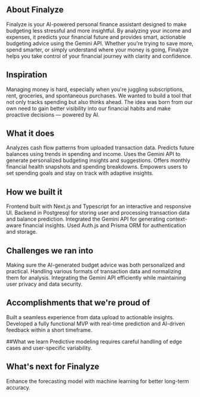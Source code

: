 ## About Finalyze
Finalyze is your AI-powered personal finance assistant designed to make budgeting less stressful and more insightful. By analyzing your income and expenses, it predicts your financial future and provides smart, actionable budgeting advice using the Gemini API. Whether you're trying to save more, spend smarter, or simply understand where your money is going, Finalyze helps you take control of your financial journey with clarity and confidence.

## Inspiration
Managing money is hard, especially when you're juggling subscriptions, rent, groceries, and spontaneous purchases. We wanted to build a tool that not only tracks spending but also thinks ahead. The idea was born from our own need to gain better visibility into our financial habits and make proactive decisions — powered by AI.

## What it does
Analyzes cash flow patterns from uploaded transaction data.
Predicts future balances using trends in spending and income.
Uses the Gemini API to generate personalized budgeting insights and suggestions.
Offers monthly financial health snapshots and spending breakdowns.
Empowers users to set spending goals and stay on track with adaptive insights.

## How we built it
Frontend built with Next.js and Typescript for an interactive and responsive UI.
Backend in Postgresql for storing user and processing transaction data and balance prediction.
Integrated the Gemini API for generating context-aware financial insights.
Used Auth.js and Prisma ORM for authentication and storage.

## Challenges we ran into
Making sure the AI-generated budget advice was both personalized and practical.
Handling various formats of transaction data and normalizing them for analysis.
Integrating the Gemini API efficiently while maintaining user privacy and data security.

## Accomplishments that we're proud of
Built a seamless experience from data upload to actionable insights.
Developed a fully functional MVP with real-time prediction and AI-driven feedback within a short timeframe.

##What we learn
Predictive modeling requires careful handling of edge cases and user-specific variability.

## What's next for Finalyze
Enhance the forecasting model with machine learning for better long-term accuracy.
